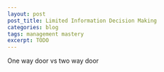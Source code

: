 ```yaml
---
layout: post
post_title: Limited Information Decision Making
categories: blog
tags: management mastery
excerpt: TODO
---
```


One way door vs two way door